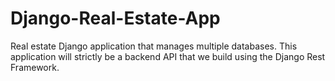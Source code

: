 # Django-Real-Estate-App
Real estate Django application that manages multiple databases. This application will strictly be a backend API that we build using the Django Rest Framework.
